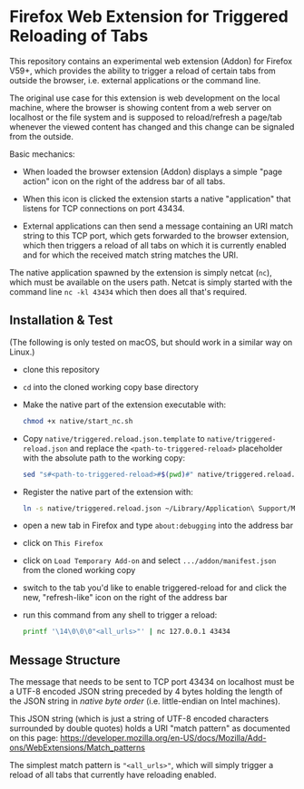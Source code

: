 # Firefox Web Extension for Triggered Reloading of Tabs

This repository contains an experimental web extension (Addon) for Firefox V59+,
which provides the ability to trigger a reload of certain tabs from outside the
browser, i.e. external applications or the command line.

The original use case for this extension is web development on the local
machine, where the browser is showing content from a web server on localhost or
the file system and is supposed to reload/refresh a page/tab whenever the
viewed content has changed and this change can be signaled from the outside.

Basic mechanics:

- When loaded the browser extension (Addon) displays a simple "page action"
  icon on the right of the address bar of all tabs.

- When this icon is clicked the extension starts a native "application" that
  listens for TCP connections on port 43434.

- External applications can then send a message containing an URI match string
  to this TCP port, which gets forwarded to the browser extension, which then
  triggers a reload of all tabs on which it is currently enabled and for which
  the received match string matches the URI.

The native application spawned by the extension is simply netcat (`nc`), which
must be available on the users path. Netcat is simply started with the command
line `nc -kl 43434` which then does all that's required.


## Installation & Test

(The following is only tested on macOS, but should work in a similar way on
Linux.)

- clone this repository

- `cd` into the cloned working copy base directory

- Make the native part of the extension executable with:

  ```bash
  chmod +x native/start_nc.sh
  ```

- Copy `native/triggered.reload.json.template` to `native/triggered-reload.json`
  and replace the `<path-to-triggered-reload>` placeholder with the absolute
  path to the working copy:

  ```bash
  sed "s#<path-to-triggered-reload>#$(pwd)#" native/triggered.reload.json.template > native/triggered.reload.json
  ```

- Register the native part of the extension with:

  ```bash
  ln -s native/triggered.reload.json ~/Library/Application\ Support/Mozilla/NativeMessagingHosts/triggered.reload.json
  ```

- open a new tab in Firefox and type `about:debugging` into the address bar

- click on `This Firefox`

- click on `Load Temporary Add-on` and select `.../addon/manifest.json` from
  the cloned working copy

- switch to the tab you'd like to enable triggered-reload for and click the
  new, "refresh-like" icon on the right of the address bar

- run this command from any shell to trigger a reload:

  ```bash
  printf '\14\0\0\0"<all_urls>"' | nc 127.0.0.1 43434
  ```


## Message Structure

The message that needs to be sent to TCP port 43434 on localhost must be a
UTF-8 encoded JSON string preceded by 4 bytes holding the length of the JSON
string in *native byte order* (i.e. little-endian on Intel machines).

This JSON string (which is just a string of UTF-8 encoded characters surrounded
by double quotes) holds a URI "match pattern" as documented on this page:
https://developer.mozilla.org/en-US/docs/Mozilla/Add-ons/WebExtensions/Match_patterns

The simplest match pattern is `"<all_urls>"`, which will simply trigger a reload
of all tabs that currently have reloading enabled.